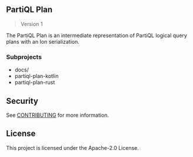 ## PartiQL Plan

> Version 1

The PartiQL Plan is an intermediate representation of PartiQL logical query plans with an Ion serialization.

### Subprojects

* docs/
* partiql-plan-kotlin
* partiql-plan-rust

## Security

See [CONTRIBUTING](CONTRIBUTING.md#security-issue-notifications) for more information.

## License

This project is licensed under the Apache-2.0 License.
